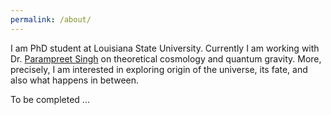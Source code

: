 ```yaml
---
permalink: /about/
---
```




I am PhD student at Louisiana State University. Currently I am working with Dr. [Parampreet Singh](https://scholar.google.com/citations?user=HCZGto8AAAAJ&hl=en) on theoretical cosmology and quantum gravity. More, precisely, I am interested in exploring origin of the universe, its fate, and also what happens in between. 

To be completed ...

